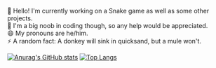 🔭 Hello! I'm currently working on a Snake game as well as some other projects.  
🌱 I'm a big noob in coding though, so any help would be appreciated.  
😄 My pronouns are he/him.  
⚡ A random fact: A donkey will sink in quicksand, but a mule won't.  

[![Anurag's GitHub stats](https://github-readme-stats.vercel.app/api?username=Silverstream47&show_icons=true&theme=algolia)](https://github.com/anuraghazra/github-readme-stats)
[![Top Langs](https://github-readme-stats.vercel.app/api/top-langs/?username=Silverstream47&theme=algolia&layout=compact)](https://github.com/anuraghazra/github-readme-stats)


<!--
**Silverstream47/Silverstream47** is a ✨ _special_ ✨ repository because its `README.md` (this file) appears on your GitHub profile.

Here are some ideas to get you started:

- 🔭 I’m currently working on ...
- 🌱 I’m currently learning ...
- 👯 I’m looking to collaborate on ...
- 🤔 I’m looking for help with ...
- 💬 Ask me about ...
- 📫 How to reach me: ...
- 😄 Pronouns: ...
- ⚡ Fun fact: ...
-->
